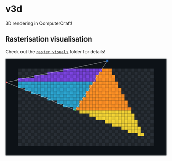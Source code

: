 # v3d

3D rendering in ComputerCraft!

## Rasterisation visualisation

Check out the [`raster_visuals`](./raster_visuals) folder for details!

![Screenshot produced by rasterisation visualisation program](raster_visuals/img/visualisation.png)
